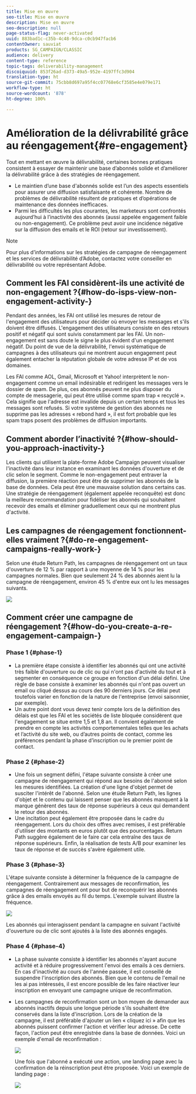 ```yaml
---
title: Mise en œuvre
seo-title: Mise en œuvre
description: Mise en œuvre
seo-description: null
page-status-flag: never-activated
uuid: 883bad1c-c35b-4c48-9dca-c0cb947facb6
contentOwner: sauviat
products: SG_CAMPAIGN/CLASSIC
audience: delivery
content-type: reference
topic-tags: deliverability-management
discoiquuid: 853f26ad-d373-49a5-952e-4197ffc3d904
translation-type: ht
source-git-commit: 75cbb8d697a95f4cc07768e6cf3585e4e079e171
workflow-type: ht
source-wordcount: '878'
ht-degree: 100%

---
```



# Amélioration de la délivrabilité grâce au réengagement{#re-engagement}

Tout en mettant en œuvre la délivrabilité, certaines bonnes pratiques consistent à essayer de maintenir une base d’abonnés solide et d’améliorer la délivrabilité grâce à des stratégies de réengagement.

* Le maintien d’une base d&#39;abonnés solide est l’un des aspects essentiels pour assurer une diffusion satisfaisante et cohérente. Nombre de problèmes de délivrabilité résultent de pratiques et d’opérations de maintenance des données inefficaces.
* Parmi les difficultés les plus courantes, les marketeurs sont confrontés aujourd’hui à l’inactivité des abonnés (aussi appelée engagement faible ou non-engagement). Ce problème peut avoir une incidence négative sur la diffusion des emails et le ROI (retour sur investissement).

>[!NOTE]
>
>Pour plus d’informations sur les stratégies de campagne de réengagement et les services de délivrabilité d’Adobe, contactez votre conseiller en délivrabilité ou votre représentant Adobe.

## Comment les FAI considèrent-ils une activité de non-engagement ?{#how-do-isps-view-non-engagement-activity-}

Pendant des années, les FAI ont utilisé les mesures de retour de l&#39;engagement des utilisateurs pour décider où envoyer les messages et s&#39;ils doivent être diffusés. L&#39;engagement des utilisateurs consiste en des retours positif et négatif qui sont suivis constamment par les FAI. Un non-engagement est sans doute le signe le plus évident d&#39;un engagement négatif. Du point de vue de la délivrabilité, l&#39;envoi systématique de campagnes à des utilisateurs qui ne montrent aucun engagement peut également entacher la réputation globale de votre adresse IP et de vos domaines.

Les FAI comme AOL, Gmail, Microsoft et Yahoo! interprètent le non-engagement comme un email indésirable et redirigent les messages vers le dossier de spam. De plus, ces abonnés peuvent ne plus disposer du compte de messagerie, qui peut être utilisé comme spam trap « recyclé ». Cela signifie que l&#39;adresse est invalide depuis un certain temps et tous les messages sont refusés. Si votre système de gestion des abonnés ne supprime pas les adresses « rebond hard », il est fort probable que les spam traps posent des problèmes de diffusion importants.

## Comment aborder l’inactivité ?{#how-should-you-approach-inactivity-}

Les clients qui utilisent la plate-forme Adobe Campaign peuvent visualiser l&#39;inactivité dans leur instance en examinant les données d&#39;ouverture et de clic selon le segment. Comme le non-engagement peut entraver la diffusion, la première réaction peut être de supprimer les abonnés de la base de données. Cela peut être une mauvaise solution dans certains cas. Une stratégie de réengagement (également appelée reconquête) est donc la meilleure recommandation pour fidéliser les abonnés qui souhaitent recevoir des emails et éliminer graduellement ceux qui ne montrent plus d&#39;activité.

## Les campagnes de réengagement fonctionnent-elles vraiment ?{#do-re-engagement-campaigns-really-work-}

Selon une étude Return Path, les campagnes de réengagement ont un taux d&#39;ouverture de 12 % par rapport à une moyenne de 14 % pour les campagnes normales. Bien que seulement 24 % des abonnés aient lu la campagne de réengagement, environ 45 % d&#39;entre eux ont lu les messages suivants.

![](assets/deliverability_implementation_1.png)

## Comment créer une campagne de réengagement ?{#how-do-you-create-a-re-engagement-campaign-}

### Phase 1 {#phase-1}

* La première étape consiste à identifier les abonnés qui ont une activité très faible d&#39;ouverture ou de clic ou qui n&#39;ont pas d&#39;activité du tout et à segmenter en conséquence ce groupe en fonction d&#39;un délai défini. Une règle de base consiste à examiner les abonnés qui n&#39;ont pas ouvert un email ou cliqué dessus au cours des 90 derniers jours. Ce délai peut toutefois varier en fonction de la nature de l&#39;entreprise (envoi saisonnier, par exemple).
* Un autre point dont vous devez tenir compte lors de la définition des délais est que les FAI et les sociétés de liste bloquée considèrent que l&#39;engagement se situe entre 1,5 et 1,8 an. Il convient également de prendre en compte les activités comportementales telles que les achats et l’activité du site web, ou d’autres points de contact, comme les préférences pendant la phase d’inscription ou le premier point de contact.

### Phase 2 {#phase-2}

* Une fois un segment défini, l&#39;étape suivante consiste à créer une campagne de réengagement qui répond aux besoins de l&#39;abonné selon les mesures identifiées. La création d&#39;une ligne d&#39;objet permet de susciter l&#39;intérêt de l&#39;abonné. Selon une étude Return Path, les lignes d&#39;objet et le contenu qui laissent penser que les abonnés manquent à la marque génèrent des taux de réponse supérieurs à ceux qui demandent le retour des abonnés.
* Une incitation peut également être proposée dans le cadre du réengagement. Lors du choix des offres avec remises, il est préférable d&#39;utiliser des montants en euros plutôt que des pourcentages. Return Path suggère également de le faire car cela entraîne des taux de réponse supérieurs. Enfin, la réalisation de tests A/B pour examiner les taux de réponse et de succès s&#39;avère également utile.

### Phase 3 {#phase-3}

L&#39;étape suivante consiste à déterminer la fréquence de la campagne de réengagement. Contrairement aux messages de reconfirmation, les campagnes de réengagement ont pour but de reconquérir les abonnés grâce à des emails envoyés au fil du temps. L&#39;exemple suivant illustre la fréquence.

![](assets/deliverability_implementation_2.png)

Les abonnés qui interagissent pendant la campagne en suivant l&#39;activité d&#39;ouverture ou de clic sont ajoutés à la liste des abonnés engagés.

### Phase 4 {#phase-4}

* La phase suivante consiste à identifier les abonnés n&#39;ayant aucune activité et à réduire progressivement l&#39;envoi des emails à ces derniers. En cas d&#39;inactivité au cours de l&#39;année passée, il est conseillé de suspendre l&#39;inscription des abonnés. Bien que le contenu de l&#39;email ne les ai pas intéressés, il est encore possible de les faire réactiver leur inscription en envoyant une campagne unique de reconfirmation.
* Les campagnes de reconfirmation sont un bon moyen de demander aux abonnés inactifs depuis une longue période s&#39;ils souhaitent être conservés dans la liste d&#39;inscription. Lors de la création de la campagne, il est préférable d&#39;ajouter un lien « cliquez ici » afin que les abonnés puissent confirmer l&#39;action et vérifier leur adresse. De cette façon, l&#39;action peut être enregistrée dans la base de données. Voici un exemple d&#39;email de reconfirmation :

   ![](assets/deliverability_implementation_3.png)

   Une fois que l&#39;abonné a exécuté une action, une landing page avec la confirmation de la réinscription peut être proposée. Voici un exemple de landing page :

   ![](assets/deliverability_implementation_4.png)
